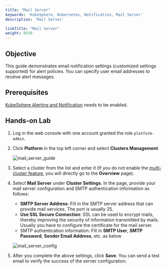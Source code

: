 ```yaml
---
title: "Mail Server"
keywords: 'KubeSphere, Kubernetes, Notification, Mail Server'
description: 'Mail Server'

linkTitle: "Mail Server"
weight: 8630
---
```


## Objective

This guide demonstrates email notification settings (customized settings supported) for alert policies. You can specify user email addresses to receive alert messages.

## Prerequisites

[KubeSphere Alerting and Notification](../../../pluggable-components/alerting-notification/) needs to be enabled.

## Hands-on Lab

1. Log in the web console with one account granted the role  `platform-admin`.
2. Click **Platform** in the top left corner and select **Clusters Management**.

    ![mail_server_guide](/images/docs/alerting/mail_server_guide.png)

3. Select a cluster from the list and enter it (If you do not enable the [multi-cluster feature](../../../multicluster-management/), you will directly go to the **Overview** page).
4. Select **Mail Server** under **Cluster Settings**. In the page, provide your mail server configuration and SMTP authentication information as follows:
    - **SMTP Server Address**: Fill in the SMTP server address that can provide mail services. The port is usually 25.
    - **Use SSL Secure Connection**: SSL can be used to encrypt mails, thereby improving the security of information transmitted by mails. Usually you have to configure the certificate for the mail server.
    - SMTP authentication information: Fill in **SMTP User**, **SMTP Password**, **Sender Email Address**, etc. as below

    ![mail_server_config](/images/docs/alerting/mail_server_config.png)

5. After you complete the above settings, click **Save**. You can send a test email to verify the success of the server configuration.
